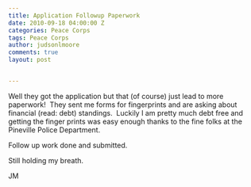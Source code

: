 ```yaml
---
title: Application Followup Paperwork
date: 2010-09-18 04:00:00 Z
categories: Peace Corps
tags: Peace Corps
author: judsonlmoore
comments: true
layout: post


---
```


Well they got the application but that (of course) just lead to more paperwork!  They sent me forms for fingerprints and are asking about financial (read: debt) standings.  Luckily I am pretty much debt free and getting the finger prints was easy enough thanks to the fine folks at the Pineville Police Department.

Follow up work done and submitted.

Still holding my breath.

JM
